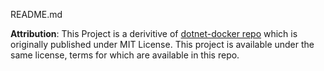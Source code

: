README.md


**Attribution**: This Project is a derivitive of [dotnet-docker repo](https://github.com/dotnet/dotnet-docker) which is originally published under MIT License. This project is available under the same license, terms for which are available in this repo. 

